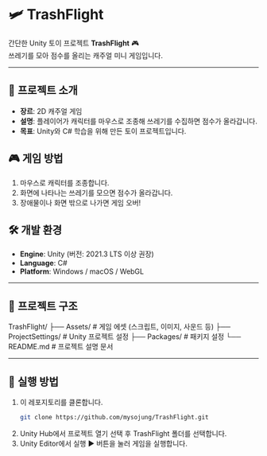 # 🛩️ TrashFlight

간단한 Unity 토이 프로젝트 **TrashFlight** 🎮  
쓰레기를 모아 점수를 올리는 캐주얼 미니 게임입니다.


---

## 📌 프로젝트 소개
- **장르**: 2D 캐주얼 게임
- **설명**: 플레이어가 캐릭터를 마우스로 조종해 쓰레기를 수집하면 점수가 올라갑니다.  
- **목표**: Unity와 C# 학습을 위해 만든 토이 프로젝트입니다.




## 🎮 게임 방법
1. 마우스로 캐릭터를 조종합니다.
2. 화면에 나타나는 쓰레기를 모으면 점수가 올라갑니다.
3. 장애물이나 화면 밖으로 나가면 게임 오버!




## 🛠️ 개발 환경
- **Engine**: Unity (버전: 2021.3 LTS 이상 권장)
- **Language**: C#  
- **Platform**: Windows / macOS / WebGL


---

## 📂 프로젝트 구조
TrashFlight/
├── Assets/ # 게임 에셋 (스크립트, 이미지, 사운드 등)
├── ProjectSettings/ # Unity 프로젝트 설정
├── Packages/ # 패키지 설정
└── README.md # 프로젝트 설명 문서


---

## 🚀 실행 방법
1. 이 레포지토리를 클론합니다.
   ```bash
   git clone https://github.com/mysojung/TrashFlight.git

2. Unity Hub에서 프로젝트 열기 선택 후 TrashFlight 폴더를 선택합니다.
3. Unity Editor에서 실행 ▶️ 버튼을 눌러 게임을 실행합니다.


